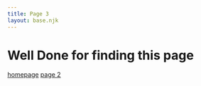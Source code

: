 ```yaml
---
title: Page 3
layout: base.njk
---
```


# Well Done for finding this page 

[homepage](/index)
[page 2](/page2)